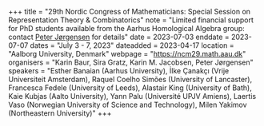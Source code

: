 +++
title = "29th Nordic Congress of Mathematicians: Special Session on Representation Theory & Combinatorics"
note = "Limited financial support for PhD students available from the Aarhus Homological Algebra group: contact <a href=mailto:peter.jorgensen@math.au.dk>Peter Jørgensen</a> for details"
date = 2023-07-03
enddate = 2023-07-07
dates = "July 3 - 7, 2023"
dateadded = 2023-04-17
location = "Aalborg University, Denmark"
webpage = "https://ncm29.math.aau.dk"
organisers = "Karin Baur, Sira Gratz, Karin M. Jacobsen, Peter Jørgensen"
speakers = "Esther Banaian (Aarhus University), İlke Çanakçı (Vrije Universiteit Amsterdam), Raquel Coelho Simões (University of Lancaster), Francesca Fedele (University of Leeds), Alastair King (University of Bath), Kaie Kubjas (Aalto University), Yann Palu (Université UPJV Amiens), Laertis Vaso (Norwegian University of Science and Technology), Milen Yakimov (Northeastern University)"
+++
